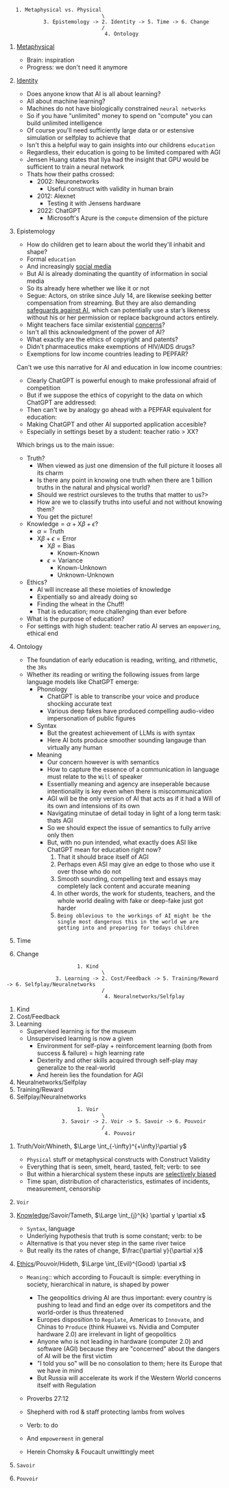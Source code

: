 ```
   1. Metaphysical vs. Physical
                               \
            3. Epistemology -> 2. Identity -> 5. Time -> 6. Change
                               /
                                4. Ontology
```

1. [Metaphysical](https://www.youtube.com/watch?v=Gg-w_n9NJIE)
   - Brain: inspiration
   - Progress: we don't need it anymore
3. [Identity](https://www.youtube.com/watch?v=Ckz8XA2hW84)
   - Does anyone know that AI is all about learning?
   - All about machine learning?
   - Machines do not have biologically constrained `neural networks`
   - So if you have "unlimited" money to spend on "compute" you can build unlimited intelligence
   - Of course you'll need sufficiently large data or or estensive simulation or selfplay to achieve that
   - Isn't this a helpful way to gain insights into our childrens `education`
   - Regardless, their education is going to be limited compared with AGI
   - Jensen Huang states that Ilya had the insight that GPU would be sufficient to train a neural network
   - Thats how their paths crossed:
      - 2002: Neuronetworks
        - Useful construct with validity in human brain
      - 2012: Alexnet
        - Testing it with Jensens hardware
      - 2022: ChatGPT
        - Microsoft's Azure is the `compute` dimension of the picture
4. Epistemology
   - How do children get to learn about the world they'll inhabit and shape?
   - Formal `education`
   - And increasingly [social media](https://www.economist.com/leaders/2017/11/04/do-social-media-threaten-democracy)
   - But AI is already dominating the quantity of information in social media
   - So its already here whether we like it or not
   - Segue: Actors, on strike since July 14, are likewise seeking better compensation from streaming. But they are also demanding [safeguards against AI](https://apnews.com/article/hollywood-ai-strike-wga-artificial-intelligence-39ab72582c3a15f77510c9c30a45ffc8), which can potentially use a star’s likeness without his or her permission or replace background actors entirely.
   - Might teachers face similar existential [concerns](https://github.com/abikesa/language/blob/main/README.md)?
   - Isn't all this acknowledgment of the power of AI?
   - What exactly are the ethics of copyright and patents?
   - Didn't pharmaceutics make exemptions of HIV/AIDS drugs?
   - Exemptions for low income countries leading to PEPFAR?

   Can't we use this narrative for AI and education in low income countries:
   - Clearly ChatGPT is powerful enough to make professional afraid of competition
   - But if we suppose the ethics of copyright to the data on which ChatGPT are addressed:
   - Then can't we by analogy go ahead with a PEPFAR equivalent for education:
   - Making ChatGPT and other AI supported application accesible?
   - Especially in settings beset by a student: teacher ratio > XX?

   Which brings us to the main issue:
   - Truth?
        - When viewed as just one dimension of the full picture it looses all its charm
        - Is there any point in knowing one truth when there are 1 billion truths in the natural and physical world?
        - Should we restrict oursleves to the truths that matter to us?>
        - How are we to classify truths into useful and not without knowing them?
        - You get the picture!
   - $\text{Knowledge}=\alpha+\text{X}\beta+\epsilon$?
        - $\alpha=\text{Truth}$
        - $\text{X}\beta+\epsilon=\text{Error}$
          - $\text{X}\beta=\text{Bias}$
            - Known-Known
          - $\epsilon=\text{Variance}$
            - Known-Unknown
            - Unknown-Unknown
   - Ethics?
     - AI will increase all these moieties of knowledge
     - Expentially so and already doing so
     - Finding the wheat in the Chuff!
     - That is education; more challenging than ever before
   - What is the purpose of education?
   - For settings with high student: teacher ratio AI serves an `empowering`, ethical end
5. Ontology
   - The foundation of early education is reading, writing, and rithmetic, the `3Rs`
   - Whether its reading or writing the following issues from large language models like ChatGPT emerge:
     - Phonology
       - ChatGPT is able to transcribe your voice and produce shocking accurate text
       - Various deep fakes have produced compelling audio-video impersonation of public figures
     - Syntax
       - But the greatest achievement of LLMs is with syntax
       - Here AI bots produce smoother sounding langauge than virtually any human
     - Meaning
       - Our concern however is with semantics
       - How to capture the essence of a communication in language must relate to the `Will` of speaker
       - Essentially meaning and agency are inseperable because intentionality is key even when there is miscommunication
       - AGI will be the only version of AI that acts as if it had a Will of its own and intensions of its own
       - Navigating minutae of detail today in light of a long term task: thats AGI
       - So we should expect the issue of semantics to fully arrive only then
       - But, with no pun intended, what exactly does ASI like ChatGPT mean for education right now?
         1. That it should brace itself of AGI
         2. Perhaps even ASI may give an edge to those who use it over those who do not
         3. Smooth sounding, compelling text and essays may completely lack content and accurate meaning
         4. In other words, the work for students, teachers, and the whole world dealing with fake or deep-fake just got harder
         5. `Being oblevious to the workings of AI might be the single most dangerous this in the world we are getting into and preparing for todays children`
7. Time
8. Change

```
                       1. Kind
                               \
                3. Learning -> 2. Cost/Feedback -> 5. Training/Reward -> 6. Selfplay/Neuralnetworks
                               /
                                4. Neuralnetworks/Selfplay
```

1. Kind
2. Cost/Feedback
3. Learning
   - Supervised learning is for the museum
   - Unsupervised learning is now a given
     - Environment for self-play + reinforcement learning (both from success & failure) = high learning rate
     - Dexterity and other skills acquired through self-play may generalize to the real-world
     - And herein lies the foundation for AGI
5. Neuralnetworks/Selfplay
6. Training/Reward
7. Selfplay/Neuralnetworks

```
                       1. Voir
                               \
                  3. Savoir -> 2. Voir -> 5. Savoir -> 6. Pouvoir
                               /
                                4. Pouvoir
```

1. Truth/Voir/Whineth, $\Large \int_{-\infty}^{+\infty}\partial y$
   - `Physical` stuff or metaphysical constructs with Construct Validity
   - Everything that is seen, smelt, heard, tasted, felt; verb: to see
   - But within a hierarchical system these inputs are [selectively biased](https://www.nytimes.com/2023/10/18/us/harvard-students-israel-hamas-doxxing.html)
   - Time span, distribution of characteristics, estimates of incidents, measurement, censorship

2. `Voir`
     
3. [Knowledge](https://www.sciencedirect.com/science/article/pii/S266734522300024X)/Savoir/Tameth, $\Large \int_{j}^{k} \partial y \partial x$
   - `Syntax`, language
   - Underlying hypothesis that truth is some constant; verb: to be
   - Alternative is that you never step in the same river twice
   - But really its the rates of change, $\frac{\partial y}{\partial x}$
4. [Ethics](https://www.iesalc.unesco.org/wp-content/uploads/2023/04/ChatGPT-and-Artificial-Intelligence-in-higher-education-Quick-Start-guide_EN_FINAL.pdf)/Pouvoir/Hideth, $\Large \int_{Evil}^{Good} \partial x$
   - `Meaning`:: which according to Foucault is simple: everything in society, hierarchical in nature, is shaped by power
     - The geopolitics driving AI are thus important: every country is pushing to lead and find an edge over its competitors and the world-order is thus threatened
     - Europes disposition to `Regulate`, Americas to `Innovate`, and Chinas to `Produce` (think Huawei vs. Nvidia and Computer hardware 2.0) are irrelevant in light of geopolitics
     - Anyone who is not leading in hardware (computer 2.0) and software (AGI) because they are "concerned" about the dangers of AI will be the first victim
     - "I told you so" will be no consolation to them; here its Europe that we have in mind
     - But Russia will accelerate its work if the Western World concerns itself with Regulation

   - Proverbs 27:12
   - Shepherd with rod & staff protecting lambs from wolves
   - Verb: to do
   - And `empowerment` in general
   - Herein Chomsky & Foucault unwittingly meet
  
5. `Savoir`
6. `Pouvoir`

